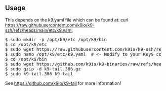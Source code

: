 Usage
-----

This depends on the k9.yaml file which can be found at: curl https://raw.githubusercontent.com/k9io/k9-ssh/refs/heads/main/etc/k9.yaml

<pre>
$ sudo mkdir -p /opt/k9/etc /opt/k9/bin
$ cd /opt/k9/etc
$ sudo wget https://raw.githubusercontent.com/k9io/k9-ssh/refs/heads/main/etc/k9.yaml
$ sudo nano /opt/k9/etc/k9.yaml  # <- Modify to your Key9 configurations
$ cd /opt/k9/bin
$ sudo wget https://github.com/k9io/k9-binaries/raw/refs/heads/main/k9-tail/linux/k9-tail.386.gz  # Match your arch/OS! 
$ sudo gzip -d k9-tail.386.gz 
$ sudo k9-tail.386 k9-tail
</pre>

See https://github.com/k9io/k9-tail for more information! 



